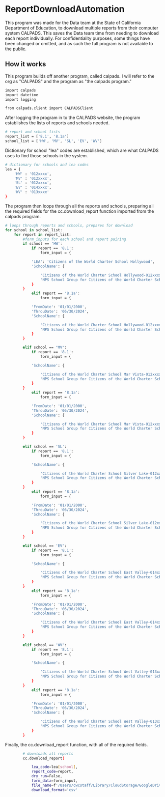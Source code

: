 # ReportDownloadAutomation

This program was made for the Data team at the State of California Department of Education, to download multiple reports from their computer system CALPADS. This saves the Data team time from needing to download each report individually. For confidentiality purposes, some things have been changed or omitted, and as such the full program is not available to the public.

## How it works

This program builds off another program, called calpads. I will refer to the org as "CALPADS" and the program as "the calpads program."

```bash
import calpads
import datetime
import logging

from calpads.client import CALPADSClient
```
After logging the program in to the CALPADS website, the program establishes the lists of reports and schools needed.

```bash
# report and school lists
report_list = ['8.1', '8.1a']
school_list = ['HW', 'MV', 'SL', 'EV', 'WV']
```

Dictionary for school "lea" codes are established, which are what CALPADS uses to find those schools in the system.

```bash
# dictionary for schools and lea codes
lea = {
    'HW' : '012xxxx',
    'MV' : '012xxxx',
    'SL' : '012xxxx',
    'EV' : '014xxxx',
    'WV' : '013xxxx'
}
```
The program then loops through all the reports and schools, preparing all the required fields for the cc.download_report function imported from the calpads program.

```bash
# loops through reports and schools, prepares for download    
for school in school_list:
    for report in report_list:
        #form_inputs for each school and report pairing
        if school == 'HW':
            if report == '8.1':
                form_input = {

            'LEA': 'Citizens of the World Charter School Hollywood',
            'SchoolName': {

                'Citizens of the World Charter School Hollywood-012xxxx': True,
                'NPS School Group for Citizens of the World Charter School Hollywood-0000001': True
            }
        }
            elif report == '8.1a':
                form_input = {

            'FromDate': '01/01/2000',
            'ThrouDate': '06/30/2024',
            'SchoolName': {

                'Citizens of the World Charter School Hollywood-012xxxx': True,
                'NPS School Group for Citizens of the World Charter School Hollywood-0000001': True
            }
        }

        elif school == "MV":
            if report == '8.1':
                form_input = {

            'SchoolName': {

                'Citizens of the World Charter School Mar Vista-012xxxx': True,
                'NPS School Group for Citizens of the World Charter School Mar Vista-0000001': True
            }
        }
            elif report == '8.1a':
                form_input = {

            'FromDate': '01/01/2000',
            'ThrouDate': '06/30/2024',
            'SchoolName': {

                'Citizens of the World Charter School Mar Vista-012xxxx': True,
                'NPS School Group for Citizens of the World Charter School Mar Vista-0000001': True
            }
        }

        elif school == 'SL':
            if report == '8.1':
                form_input = {

            'SchoolName': {

                'Citizens of the World Charter School Silver Lake-012xxxx': True,
                'NPS School Group for Citizens of the World Charter School Silver Lake-0000001': True
            }
        }
            elif report == '8.1a':
                form_input = {

            'FromDate': '01/01/2000',
            'ThrouDate': '06/30/2024',
            'SchoolName': {

                'Citizens of the World Charter School Silver Lake-012xxxx': True,
                'NPS School Group for Citizens of the World Charter School Silver Lake-0000001': True
            }
        }

        elif school == 'EV':
            if report == '8.1':
                form_input = {

            'SchoolName': {

                'Citizens of the World Charter School East Valley-014xxxx': True,
                'NPS School Group for Citizens of the World Charter School East Valley-0000001': True
            }
        }
            elif report == '8.1a':
                form_input = {

            'FromDate': '01/01/2000',
            'ThrouDate': '06/30/2024',
            'SchoolName': {

                'Citizens of the World Charter School East Valley-014xxxx': True,
                'NPS School Group for Citizens of the World Charter School East Valley-0000001': True
            }
        }

        elif school == 'WV':
            if report == '8.1':
                form_input = {

            'SchoolName': {

                'Citizens of the World Charter School West Valley-013xxxx': True,
                'NPS School Group for Citizens of the World Charter School West Valley-0000001': True
            }
        }
            elif report == '8.1a':
                form_input = {

            'FromDate': '01/01/2000',
            'ThrouDate': '06/30/2024',
            'SchoolName': {

                'Citizens of the World Charter School West Valley-013xxxx': True,
                'NPS School Group for Citizens of the World Charter School West Valley-0000001': True
            }
        }
```

Finally, the cc.download_report function, with all of the required fields. 

```bash
        # downloads all reports
        cc.download_report(

            lea_code=lea[school],
            report_code=report,
            dry_run=False,
            form_data=form_input,
            file_name=f'/Users/cwcstaff/Library/CloudStorage/GoogleDrive-data@cwclosangeles.org/Shared drives/Data & Analytics/Source Docs/Exports and Downloads/CALPADS/For Tableau/{school} - {report}.csv',
            download_format='csv'
```



